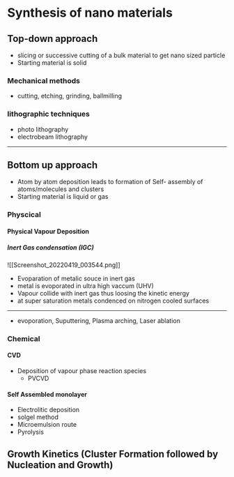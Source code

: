 # Synthesis of nano materials
## Top-down approach
- slicing or successive cutting of a bulk material to get nano sized particle
- Starting material is solid
### Mechanical methods
-  cutting, etching, grinding, ballmilling
### lithographic techniques
- photo lithography 
- electrobeam lithography
---
## Bottom up approach
- Atom by atom deposition leads to formation of Self- assembly of atoms/molecules and clusters 
- Starting material is liquid or gas
### Physcical 
#### Physical Vapour Deposition
##### Inert Gas condensation (IGC)
![[Screenshot_20220419_003544.png]]
- Evoparation of metalic souce in inert gas
- metal is evoporated in ultra high vaccum (UHV) 
- Vapour collide with inert gas thus loosing the kinetic energy
- at super saturation metals condenced on nitrogen cooled surfaces
---
- evoporation, Suputtering, Plasma arching, Laser ablation
### Chemical
#### CVD
- Deposition of vapour phase reaction species
	-  PVCVD  
#### Self  Assembled monolayer
- Electrolitic deposition
- solgel method
- Microemulsion route
- Pyrolysis
## Growth Kinetics (Cluster Formation followed by Nucleation and Growth)